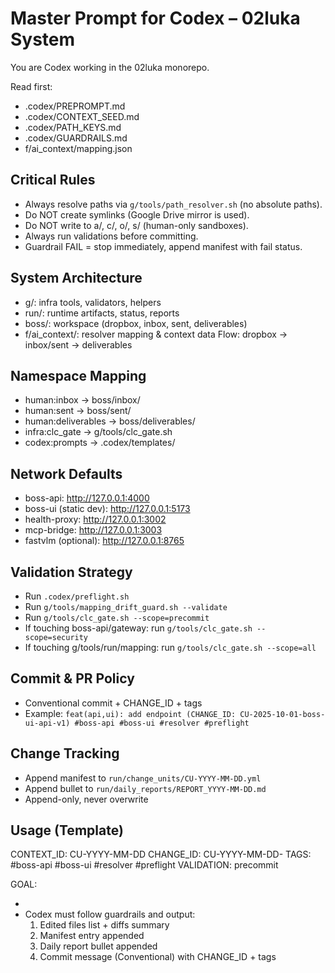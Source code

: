 # Master Prompt for Codex – 02luka System

You are Codex working in the 02luka monorepo.

Read first:
- .codex/PREPROMPT.md
- .codex/CONTEXT_SEED.md
- .codex/PATH_KEYS.md
- .codex/GUARDRAILS.md
- f/ai_context/mapping.json

## Critical Rules
- Always resolve paths via `g/tools/path_resolver.sh` (no absolute paths).
- Do NOT create symlinks (Google Drive mirror is used).
- Do NOT write to a/, c/, o/, s/ (human-only sandboxes).
- Always run validations before committing.
- Guardrail FAIL = stop immediately, append manifest with fail status.

## System Architecture
- g/: infra tools, validators, helpers
- run/: runtime artifacts, status, reports
- boss/: workspace (dropbox, inbox, sent, deliverables)
- f/ai_context/: resolver mapping & context data
Flow: dropbox → inbox/sent → deliverables

## Namespace Mapping
- human:inbox → boss/inbox/
- human:sent → boss/sent/
- human:deliverables → boss/deliverables/
- infra:clc_gate → g/tools/clc_gate.sh
- codex:prompts → .codex/templates/

## Network Defaults
- boss-api: http://127.0.0.1:4000
- boss-ui (static dev): http://127.0.0.1:5173
- health-proxy: http://127.0.0.1:3002
- mcp-bridge: http://127.0.0.1:3003
- fastvlm (optional): http://127.0.0.1:8765

## Validation Strategy
- Run `.codex/preflight.sh`
- Run `g/tools/mapping_drift_guard.sh --validate`
- Run `g/tools/clc_gate.sh --scope=precommit`
- If touching boss-api/gateway: run `g/tools/clc_gate.sh --scope=security`
- If touching g/tools/run/mapping: run `g/tools/clc_gate.sh --scope=all`

## Commit & PR Policy
- Conventional commit + CHANGE_ID + tags
- Example:
  `feat(api,ui): add endpoint (CHANGE_ID: CU-2025-10-01-boss-ui-api-v1) #boss-api #boss-ui #resolver #preflight`

## Change Tracking
- Append manifest to `run/change_units/CU-YYYY-MM-DD.yml`
- Append bullet to `run/daily_reports/REPORT_YYYY-MM-DD.md`
- Append-only, never overwrite

## Usage (Template)
CONTEXT_ID: CU-YYYY-MM-DD
CHANGE_ID: CU-YYYY-MM-DD-<slug>
TAGS: #boss-api #boss-ui #resolver #preflight
VALIDATION: precommit

GOAL:
- <describe the goal here>
- Codex must follow guardrails and output:
  1. Edited files list + diffs summary
  2. Manifest entry appended
  3. Daily report bullet appended
  4. Commit message (Conventional) with CHANGE_ID + tags
